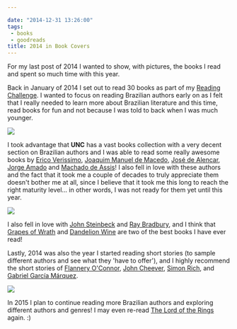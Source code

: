 ```yaml
---

date: "2014-12-31 13:26:00"
tags:
 - books
 - goodreads
title: 2014 in Book Covers
---
```


For my last post of 2014 I wanted to show, with pictures, the books I
read and spent so much time with this year.

Back in January of 2014 I set out to read 30 books as part of my
[Reading
Challenge](https://www.goodreads.com/challenges/1914-2014-reading-challenge).
I wanted to focus on reading Brazilian authors early on as I felt that I
really needed to learn more about Brazilian literature and this time,
read books for fun and not because I was told to back when I was much
younger.

![](http://c1.staticflickr.com/9/8561/15972365217_fa019a4c47_n.jpg)

I took advantage that **UNC** has a vast books collection with a very
decent section on Brazilian authors and I was able to read some really
awesome books by [Erico
Verissimo](https://www.goodreads.com/author/show/3376364.Erico_Verissimo),
[Joaquim Manuel de
Macedo](https://www.goodreads.com/author/show/191653.Joaquim_Manuel_de_Macedo),
[José de
Alencar](https://www.goodreads.com/author/show/540628.Jos_de_Alencar),
[Jorge Amado](https://www.goodreads.com/author/show/52683.Jorge_Amado)
and [Machado de
Assis](https://www.goodreads.com/author/show/22458.Machado_de_Assis)! I
also fell in love with these authors and the fact that it took me a
couple of decades to truly appreciate them doesn\'t bother me at all,
since I believe that it took me this long to reach the right maturity
level\... in other words, I was not ready for them yet until this year.

![](http://c2.staticflickr.com/8/7536/16132335406_f5bdfa631b_n.jpg)

I also fell in love with [John
Steinbeck](https://www.goodreads.com/author/show/585.John_Steinbeck) and
[Ray Bradbury](https://www.goodreads.com/author/show/1630.Ray_Bradbury),
and I think that [Grapes of
Wrath](https://www.goodreads.com/book/show/18114322-the-grapes-of-wrath)
and [Dandelion
Wine](https://www.goodreads.com/book/show/50033.Dandelion_Wine) are two
of the best books I have ever read!

Lastly, 2014 was also the year I started reading short stories (to
sample different authors and see what they \'have to offer\'), and I
highly recommend the short stories of [Flannery
O\'Connor](https://www.goodreads.com/author/show/22694.Flannery_O_Connor),
[John Cheever](https://www.goodreads.com/author/show/7464.John_Cheever),
[Simon Rich](https://www.goodreads.com/author/show/158635.Simon_Rich),
and [Gabriel Garcí­a
Márquez](https://www.goodreads.com/author/show/13450.Gabriel_Garc_a_M_rquez).

![](http://c2.staticflickr.com/8/7526/16132335446_ecd062b9bd_n.jpg)

In 2015 I plan to continue reading more Brazilian authors and exploring
different authors and genres! I may even re-read [The Lord of the
Rings](https://www.goodreads.com/book/show/33.The_Lord_of_the_Rings)
again. :)
